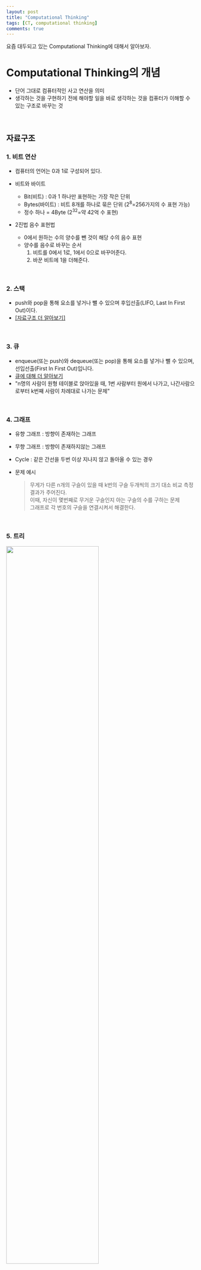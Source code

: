 ```yaml
---
layout: post
title: "Computational Thinking"
tags: [CT, computational thinking]
comments: true
---
```


요즘 대두되고 있는 Computational Thinking에 대해서 알아보자.

# Computational Thinking의 개념

- 단어 그대로 컴퓨터적인 사고 연산을 의미
- 생각하는 것을 구현하기 전에 해야할 일을 바로 생각하는 것을 컴퓨터가 이해할 수 있는 구조로 바꾸는 것

<br>

## 자료구조

### 1. 비트 연산
  
- 컴퓨터의 언어는 0과 1로 구성되어 있다.
- 비트와 바이트
  - Bit(비트) : 0과 1 하나만 표현하는 가장 작은 단위
  - Bytes(바이트) : 비트 8개를 하나로 묶은 단위 (2<sup>8</sup>=256가지의 수 표현 가능)
  - 정수 하나 = 4Byte (2<sup>32</sup>=약 42억 수 표현)

- 2진법 음수 표현법
  - 0에서 원하는 수의 양수를 뺀 것이 해당 수의 음수 표현
  - 양수를 음수로 바꾸는 순서
    1. 비트를 0에서 1로, 1에서 0으로 바꾸어준다.
    2. 바꾼 비트에 1을 더해준다.

<br>

### 2. 스택

- push와 pop을 통해 요소를 넣거나 뺄 수 있으며 후입선출(LIFO, Last In First Out)이다.
- [[자료구조 더 알아보기]](https://davinci-ai.tistory.com/16?category=911813)

<br>

### 3. 큐

- enqueue(또는 push)와 dequeue(또는 pop)을 통해 요소를 넣거나 뺄 수 있으며, 선입선출(First In First Out)입니다.
- [큐에 대해 더 알아보기](https://davinci-ai.tistory.com/16?category=911813)
- "n명의 사람이 원형 테이블로 앉아있을 때, 1번 사람부터 원에서 나가고, 나간사람으로부터 k번째 사람이 차례대로 나가는 문제"

<br>

### 4. 그래프

- 유향 그래프 : 방향이 존재하는 그래프
- 무향 그래프 : 방향이 존재하지않는 그래프
- Cycle : 같은 간선을 두번 이상 지나지 않고 돌아올 수 있는 경우
- 문제 예시

  > 무게가 다른 n개의 구슬이 있을 때 k번의 구슬 두개씩의 크기 대소 비교 측정 결과가 주어진다.<br>
  > 이때, 자신이 몇번째로 무거운 구슬인지 아는 구슬의 수를 구하는 문제<br>
  > 그래프로 각 번호의 구슬을 연결시켜서 해결한다.<br>

<br>

### 5. 트리

<image src='https://user-images.githubusercontent.com/34594339/98506259-6d5e3600-229e-11eb-855a-cadf029351c5.png' width='70%'>

- Node : 트리를 구성하는 각각의 정보(요소)
- Root : 트리에 계층이 존재한다. 가장 높은 곳을 루트라 부른다.
- Edge : 각 노드들의 관계를 간선으로 이은 것
- 노드의 수가 n개 일 때, Edge의 개수는 n-1개이다. 
- 이진트리 : 각 노드가 최대 2개의 자식 노드를 가지는 트리 구조

- 이진트리 순회
  1. 전위 순회 : 현재 노드 > 왼쪽 노드 > 오른쪽 노드 순서로 순회 진행
    
    <image src='https://user-images.githubusercontent.com/34594339/98507201-75b77080-22a0-11eb-9bcf-0d276f6a686a.png' width='70%'>
    
    - 맨 앞의 노드가 루트 노드이다.
    
    <br>
    
  2. 중위 순회 : 왼쪽 노드 > 현재 노드 > 오른쪽 노드 순서로 순회 진행
  
    <image src='https://user-images.githubusercontent.com/34594339/98507207-76e89d80-22a0-11eb-9d03-9f72902a57f7.png' width='70%'>
    
    - 각 노드의 상대적인 위치를 확인할 수 있다. 
    
    <br>
    
  3. 후위 순회 : 왼쪽 노드 > 오른쪽 노드 > 현재 노드 순서로 순회 진행
    
    <image src='https://user-images.githubusercontent.com/34594339/98507207-76e89d80-22a0-11eb-9d03-9f72902a57f7.png' width='70%'>
  
    - 맨 뒤의 노드가 루트 노드이다.

<br>


## 참고 사이트

- [https://davinci-ai.tistory.com/37?category=931528](https://davinci-ai.tistory.com/37?category=931528)

